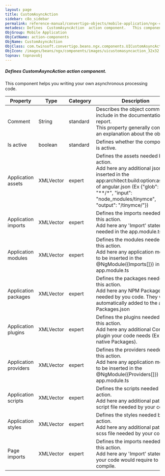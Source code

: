 ```yaml
---
layout: page
title: CustomAsyncAction
sidebar: c8o_sidebar
permalink: reference-manual/convertigo-objects/mobile-application/ngx-components/action-components/customasyncaction/
metadesc: Defines  CustomAsyncAction  action component.   This component helps you writing your own asynchronous processing code.
ObjGroup: Mobile Application
ObjCatName: action-components
ObjName: CustomAsyncAction
ObjClass: com.twinsoft.convertigo.beans.ngx.components.UICustomAsyncAction
ObjIcon: /images/beans/ngx/components/images/uicustomasyncaction_32x32.png
topnav: topnavobj
---
```

##### Defines <i>CustomAsyncAction</i> action component. 

This component helps you writing your own asynchronous processing code.

Property | Type | Category | Description
--- | --- | --- | ---
Comment | String | standard | Describes the object comment to include in the documentation report.<br/>This property generally contains an explanation about the object.
Is active | boolean | standard | Defines whether the component is active.<br/>
Application assets | XMLVector | expert | Defines the assets needed by this action.<br/>Add here any additional json to be inserted in the app:architect:build:option:assets[] of angular.json (Ex {"glob": "**/*", "input": "node_modules/tinymce", "output": "/tinymce/"})
Application imports | XMLVector | expert | Defines the imports needed by this action.<br/>Add here any 'Import' statements needed in the app.module.ts
Application modules | XMLVector | expert | Defines the modules needed by this action.<br/>Add here any application module to be inserted in the @NgModule({Imports[]}) in app.module.ts
Application packages | XMLVector | expert | Defines the packages needed by this action.<br/>Add here any NPM Package needed by you code. They will be automatically added to the app's Packages.json
Application plugins | XMLVector | expert | Defines the plugins needed by this action.<br/>Add here any additional Cordova plugin your code needs (Ex ion native Packages).
Application providers | XMLVector | expert | Defines the providers needed by this action.<br/>Add here any application module to be inserted in the @NgModule({Providers[]}) in app.module.ts
Application scripts | XMLVector | expert | Defines the scripts needed by this action.<br/>Add here any additional path to script file needed by your code
Application styles | XMLVector | expert | Defines the styles needed by this action.<br/>Add here any additional path to scss file needed by your code
Page imports | XMLVector | expert | Defines the imports needed by this action.<br/>Add here any 'Import' statements your code would require to compile.
